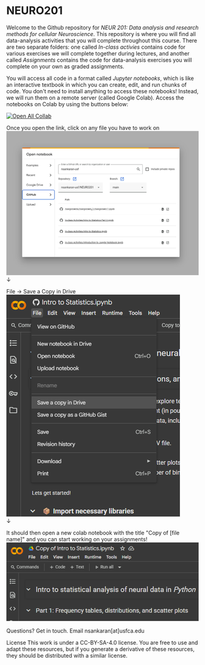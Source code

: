 # NEURO201
Welcome to the Github repository for *NEUR 201: Data analysis and research methods for cellular Neuroscience*. This repository is where you will find all data-analysis activities that you will complete throughout this course. There are two separate folders: one called *In-class activies* contains code for various exercises we will complete together during lectures, and another called *Assignments* contains the code for data-analysis exercises you will complete on your own as graded assignments. 

You will access all code in a format called *Jupyter notebooks*, which is like an interactive textbook in which you can create, edit, and run chunks of code. You don't need to install anything to access these notebooks! Instead, we will run them on a remote server (called Google Colab). Access the notebooks on Colab by using the buttons below:

[![Open All Collab](https://colab.research.google.com/assets/colab-badge.svg)](https://colab.research.google.com/github/nsankaran-usf/NEURO201)

Once you open the link, click on any file you have to work on<br>
![Alt text](/ReadME_pictures/Screenshot%202025-07-24%20032913.png)
&#8595;

File &#8594; Save a Copy in Drive<br>
![Alt text](/ReadME_pictures/Screenshot%202025-07-24%20033143.png)<br>
&#8595;

It should then open a new colab notebook with the title "Copy of [file name]" and you can start working on your assignments!<br>
![Alt text](/ReadME_pictures/Screenshot%202025-07-24%20033241.png)

Questions? Get in touch.
Email nsankaran[at]usfca.edu

License
This work is under a CC-BY-SA-4.0 license. You are free to use and adapt these resources, but if you generate a derivative of these resources, they should be distributed with a similar license.